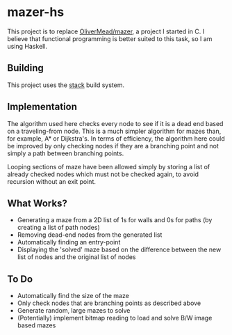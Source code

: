 # mazer-hs
This project is to replace [OliverMead/mazer](https://github.com/OliverMead/mazer),
a project I started in C.
I believe that functional programming is better suited to this task, so I am
using Haskell.
## Building
This project uses the [stack](https://docs.haskellstack.org/en/stable/build_command/) build system.
## Implementation
The algorithm used here checks every node to see if it is a dead end based on a traveling-from node.
This is a much simpler algorithm for mazes than, for example, A\* or Dijkstra's.
In terms of efficiency, the algorithm here could be improved by only checking nodes if they are a 
branching point and not simply a path between branching points.

Looping sections of maze have been allowed simply by storing a list of already checked nodes
which must not be checked again, to avoid recursion without an exit point.
## What Works?
- Generating a maze from a 2D list of 1s for walls and 0s for paths (by creating a list of path nodes)
- Removing dead-end nodes from the generated list
- Automatically finding an entry-point
- Displaying the 'solved' maze based on the difference between the new list of nodes and the original list of nodes
## To Do
- Automatically find the size of the maze
- Only check nodes that are branching points as described above
- Generate random, large mazes to solve
- (Potentially) implement bitmap reading to load and solve B/W image based mazes
